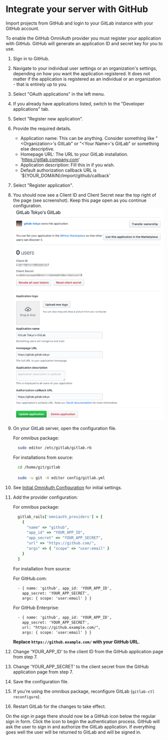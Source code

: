 # Integrate your server with GitHub

Import projects from GitHub and login to your GitLab instance with your GitHub account.

To enable the GitHub OmniAuth provider you must register your application with GitHub.
GitHub will generate an application ID and secret key for you to use.

1.  Sign in to GitHub.

1.  Navigate to your individual user settings or an organization's settings, depending on how you want the application registered. It does not matter if the application is registered as an individual or an organization - that is entirely up to you.

1.  Select "OAuth applications" in the left menu.

1.  If you already have applications listed, switch to the "Developer applications" tab.

1.  Select "Register new application".

1.  Provide the required details.
    - Application name: This can be anything. Consider something like "\<Organization\>'s GitLab" or "\<Your Name\>'s GitLab" or something else descriptive.
    - Homepage URL: The URL to your GitLab installation. 'https://gitlab.company.com'
    - Application description: Fill this in if you wish.
    - Default authorization callback URL is '${YOUR_DOMAIN}/import/github/callback'
1.  Select "Register application".

1.  You should now see a Client ID and Client Secret near the top right of the page (see screenshot).
    Keep this page open as you continue configuration.
    ![GitHub app](img/github_app.png)

1.  On your GitLab server, open the configuration file.

    For omnibus package:

    ```sh
      sudo editor /etc/gitlab/gitlab.rb
    ```

    For installations from source:

    ```sh
      cd /home/git/gitlab

      sudo -u git -H editor config/gitlab.yml
    ```

1.  See [Initial OmniAuth Configuration](omniauth.md#initial-omniauth-configuration) for initial settings.

1.  Add the provider configuration:

    For omnibus package:

    ```ruby
      gitlab_rails['omniauth_providers'] = [
        {
          "name" => "github",
          "app_id" => "YOUR_APP_ID",
          "app_secret" => "YOUR_APP_SECRET",
          "url" => "https://github.com/",
          "args" => { "scope" => "user:email" }
        }
      ]
    ```

    For installation from source:

    For GitHub.com:

    ```
      - { name: 'github', app_id: 'YOUR_APP_ID',
        app_secret: 'YOUR_APP_SECRET',
        args: { scope: 'user:email' } }
    ```


    For GitHub Enterprise:

    ```
      - { name: 'github', app_id: 'YOUR_APP_ID',
        app_secret: 'YOUR_APP_SECRET',
        url: "https://github.example.com/",
        args: { scope: 'user:email' } }
    ```

    __Replace `https://github.example.com/` with your GitHub URL.__

1.  Change 'YOUR_APP_ID' to the client ID from the GitHub application page from step 7.

1.  Change 'YOUR_APP_SECRET' to the client secret from the GitHub application page  from step 7.

1.  Save the configuration file.

1.  If you're using the omnibus package, reconfigure GitLab (```gitlab-ctl reconfigure```).

1.  Restart GitLab for the changes to take effect.

On the sign in page there should now be a GitHub icon below the regular sign in form.
Click the icon to begin the authentication process. GitHub will ask the user to sign in and authorize the GitLab application.
If everything goes well the user will be returned to GitLab and will be signed in.
